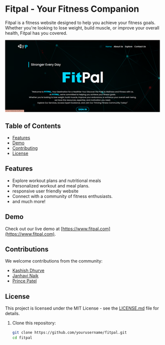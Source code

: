 # Fitpal - Your Fitness Companion

Fitpal is a fitness website designed to help you achieve your fitness goals. Whether you're looking to lose weight, build muscle, or improve your overall health, Fitpal has you covered.

![Preview](fitpal-preview.png)

## Table of Contents

- [Features](#features)
- [Demo](#demo)
- [Contributing](#contributing)
- [License](#license)

## Features

- Explore workout plans and nutritional meals
- Personalized workout and meal plans.
- responsive user friendly website
- Connect with a community of fitness enthusiasts.
- and much more!

## Demo

Check out our live demo at [https://www.fitpal.com](https://www.fitpal.com).

## Contributions

We welcome contributions from the community:

- [Kashish Dhurve](https://github.com/kashishdhurve01)
- [Janhavi Naik](https://github.com/janhavi-naik14)
- [Prince Patel](https://github.com/prince-patel26)

## License

This project is licensed under the MIT License - see the [LICENSE.md](license.md) file for details.

1. Clone this repository:

   ```bash
   git clone https://github.com/yourusername/fitpal.git
   cd fitpal
